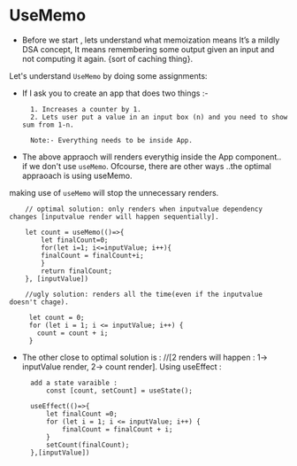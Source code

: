 # UseMemo



- Before we start , lets understand what memoization means
It’s a mildly DSA concept, It means remembering some output given an input and not computing it again. {sort of caching thing}.

Let's understand `UseMemo` by doing some assignments:

- If I ask you to create an app that does two things :-

        1. Increases a counter by 1.
        2. Lets user put a value in an input box (n) and you need to show sum from 1-n.

        Note:- Everything needs to be inside App.


- The above appraoch will renders everythig inside the App component.. if we don't use `useMemo`. Ofcourse, there are other ways ..the optimal appraoach is using useMemo. 

making use of `useMemo` will stop the unnecessary renders.

        // optimal solution: only renders when inputvalue dependency changes [inputvalue render will happen sequentially].

        let count = useMemo(()=>{
            let finalCount=0;
            for(let i=1; i<=inputValue; i++){
            finalCount = finalCount+i;
            }
            return finalCount;
        }, [inputValue])

        //ugly solution: renders all the time(even if the inputvalue doesn't chage).

         let count = 0;
         for (let i = 1; i <= inputValue; i++) {
           count = count + i;
         }

- The  other close to  optimal solution is  :
    //[2 renders will happen : 1-> inputValue render, 2-> count render].
    Using useEffect : 
        

        add a state varaible :
            const [count, setCount] = useState();

        useEffect(()=>{
            let finalCount =0;
            for (let i = 1; i <= inputValue; i++) {
                finalCount = finalCount + i;
            }
            setCount(finalCount);
        },[inputValue])